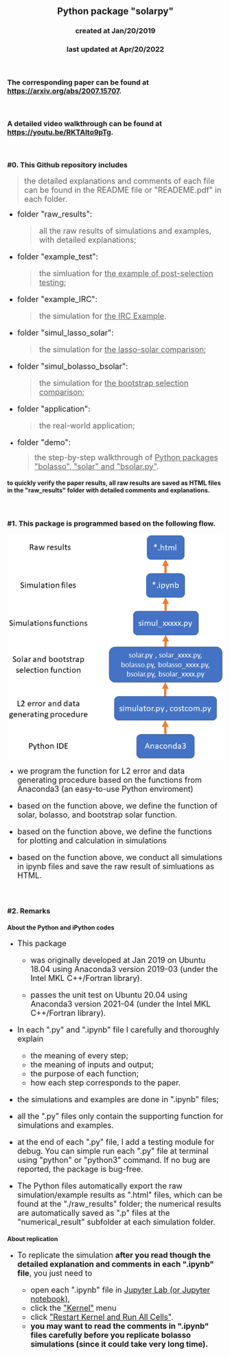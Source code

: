 <center><h2>Python package "solarpy"</h2></center>
<center><h3>created at Jan/20/2019</h3></center>
<center><h3>last updated at Apr/20/2022</h3></center>

<br>

### The corresponding paper can be found at https://arxiv.org/abs/2007.15707.

<br>

### A detailed video walkthrough can be found at https://youtu.be/RKTAlto9pTg.

<br>

### #0. This Github repository includes
> <font size="4"> the detailed explanations and comments of each file can be found in the README file or "READEME.pdf" in each folder.

* folder "raw_results": 
  >all the raw results of simulations and examples, with detailed explanations;
* folder "example_test":
  > the simluation for <u>the example of post-selection testing</u>;
* folder "example_IRC":
  > the simulation for <u>the IRC Example</u>.
* folder "simul_lasso_solar":
  > the simulation for <u>the lasso-solar comparison</u>;
* folder "simul_bolasso_bsolar":
  > the simulation for <u>the bootstrap selection comparison</u>;
* folder "application":
  > the real-world application;
* folder "demo":
  > the step-by-step walkthrough of <u>Python packages "bolasso", "solar" and "bsolar.py"</u>. </font>

#### to quickly verify the paper results, all raw results are saved as HTML files in the "raw_results" folder with detailed comments and explanations.

<br>

### #1. This package is programmed based on the following flow.

<p align="center">
  <img src="flow.png">
</p>

* <font size="4.5"> we program the function for L2 error and data generating procedure based on the functions from Anaconda3 (an easy-to-use Python enviroment)

* based on the function above, we define the function of solar, bolasso, and bootstrap solar function.

* based on the function above, we define the functions for plotting and calculation in simulations

* based on the function above, we conduct all simulations in ipynb files and save the raw result of simluations as HTML.
</font>

<br>

### #2. Remarks

#### About the Python and iPython codes

* <font size="4.5"> This package 
  * was originally developed at Jan 2019 on Ubuntu 18.04 using Anaconda3 version 2019-03 (under the Intel MKL C++/Fortran library).
  
  * passes the unit test on Ubuntu 20.04 using Anaconda3 version 2021-04 (under the Intel MKL C++/Fortran library).

* In each ".py" and ".ipynb" file I carefully and thoroughly explain
  * the meaning of every step;
  * the meaning of inputs and output;
  * the purpose of each function;
  * how each step corresponds to the paper.

* the simulations and examples are done in ".ipynb" files;

* all the ".py" files only contain the supporting function for simulations and examples.

* at the end of each ".py" file, I add a testing module for debug. You can simple run each ".py" file at terminal using "python" or "python3" command. If no bug are reported, the package is bug-free.

* The Python files automatically export the raw simulation/example results as ".html" files, which can be found at the "./raw_results" folder; the numerical results are automatically saved as ".p" files at the "numerical_result" subfolder at each simulation folder.

</font>

#### About replication

* <font size="4.5"> To replicate the simulation **after you read though the detailed explanation and comments in each ".ipynb" file**, you just need to
  * open each ".ipynb" file in <u>Jupyter Lab (or Jupyter notebook)</u>,
  * click the <u>"Kernel"</u> menu
  * click <u>"Restart Kernel and Run All Cells"</u>.
  * **you may want to read the comments in ".ipynb" files carefully before you replicate bolasso simulations (since it could take very long time).**
    
</font>